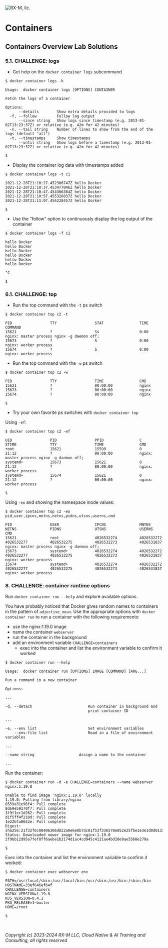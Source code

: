 ![RX-M, llc.](https://rx-m.com/rxm-cnc.svg)


# Containers


## Containers Overview Lab Solutions


### 5.1. CHALLENGE: logs


- Get help on the `docker container logs` subcommand

```
$ docker container logs -h

Usage:  docker container logs [OPTIONS] CONTAINER

Fetch the logs of a container

Options:
      --details        Show extra details provided to logs
  -f, --follow         Follow log output
      --since string   Show logs since timestamp (e.g. 2013-01-02T13:23:37Z) or relative (e.g. 42m for 42 minutes)
  -n, --tail string    Number of lines to show from the end of the logs (default "all")
  -t, --timestamps     Show timestamps
      --until string   Show logs before a timestamp (e.g. 2013-01-02T13:23:37Z) or relative (e.g. 42m for 42 minutes)

$
```
- Display the container log data with timestamps added

```
$ docker container logs -t c1

2021-12-28T21:10:27.452306747Z hello Docker
2021-12-28T21:10:37.453477046Z hello Docker
2021-12-28T21:10:47.454366384Z hello Docker
2021-12-28T21:10:57.455326037Z hello Docker
2021-12-28T21:11:07.456228457Z hello Docker

$
```

- Use the "follow" option to continuously display the log output of the container

```
$ docker container logs -f c1

hello Docker
hello Docker
hello Docker
hello Docker
hello Docker
hello Docker

^C

$
```

### 6.1. CHALLENGE: top

- Run the top command with the `-t` ps switch

```
$ docker container top c2 -t

PID                 TTY                 STAT                TIME                COMMAND
15621               ?                   Ss                  0:00                nginx: master process nginx -g daemon off;
15673               ?                   S                   0:00                nginx: worker process
15674               ?                   S                   0:00                nginx: worker process
```

- Run the top command with the `-w` ps switch

```
$ docker container top c2 -w

PID                 TTY                 TIME                CMD
15621               ?                   00:00:00            nginx
15673               ?                   00:00:00            nginx
15674               ?                   00:00:00            nginx

$
```

- Try your own favorite ps switches with `docker container top`

Using `-ef`:

```
$ docker container top c2 -ef

UID                 PID                 PPID                C                   STIME               TTY                 TIME                CMD
root                15621               15599               0                   21:12               ?                   00:00:00            nginx: master process nginx -g daemon off;
systemd+            15673               15621               0                   21:12               ?                   00:00:00            nginx: worker process
systemd+            15674               15621               0                   21:12               ?                   00:00:00            nginx: worker process

$
```

Using `-eo` and showing the namespace inode values:

```
$ docker container top c2 -eo pid,user,ipcns,mntns,netns,pidns,utsns,userns,cmd

PID                 USER                IPCNS               MNTNS               NETNS               PIDNS               UTSNS               USERNS              CMD
15621               root                4026532274          4026532272          4026532277          4026532275          4026532273          4026531837          nginx: master process nginx -g daemon off;
15673               systemd+            4026532274          4026532272          4026532277          4026532275          4026532273          4026531837          nginx: worker process
15674               systemd+            4026532274          4026532272          4026532277          4026532275          4026532273          4026531837          nginx: worker process
```


### 8. CHALLENGE: container runtime options

Run `docker container run --help` and explore available options.

You have probably noticed that Docker gives random names to containers in the pattern of `adjective_noun`.
Use the appropriate options with `docker container run` to run  a container with the following requirements:
- use the nginx:1.19.0 image
- name the container `webserver`
- run the container in the background
- add an environment variable `CHALLENGE=containers`
  - exec into the container and list the environment variable to confirm it worked

```
$ docker container run --help

Usage:	docker container run [OPTIONS] IMAGE [COMMAND] [ARG...]

Run a command in a new container

Options:

...

-d, --detach                         Run container in background and
                                     print container ID

...

-e, --env list                       Set environment variables
    --env-file list                  Read in a file of environment variables

...

--name string                    Assign a name to the container

...
```

Run the container:

```
$ docker container run -d -e CHALLENGE=containers --name webserver nginx:1.19.0

Unable to find image 'nginx:1.19.0' locally
1.19.0: Pulling from library/nginx
8559a31e96f4: Pull complete
8d69e59170f7: Pull complete
3f9f1ec1d262: Pull complete
d1f5ff4f210d: Pull complete
1e22bfa8652e: Pull complete
Digest: sha256:21f32f6c08406306d822a0e6e8b7dc81f53f336570e852e25fbe1e3e3d0d0133
Status: Downloaded newer image for nginx:1.19.0
2f9bb12d95a7fef8ff6aebe1b2174d1ac4cd945c4121ae4bd20e9ae5560e279a

$
```

Exec into the container and list the environment variable to confirm it worked:

```
$ docker container exec webserver env

PATH=/usr/local/sbin:/usr/local/bin:/usr/sbin:/usr/bin:/sbin:/bin
HOSTNAME=33ef646ef64f
CHALLENGE=containers
NGINX_VERSION=1.19.0
NJS_VERSION=0.4.1
PKG_RELEASE=1~buster
HOME=/root

$
```

<br>

_Copyright (c) 2023-2024 RX-M LLC, Cloud Native & AI Training and Consulting, all rights reserved_